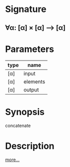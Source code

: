 # Signature
## ∀α: [α] × [α] ⟶ [α]

# Parameters

| type | name |
|------|------|
|[α]|input|
|[α]|elements|
|[α]|output|

# Synopsis
concatenate

# Description

[more...](https://en.wikipedia.org/wiki/Array_data_structure)